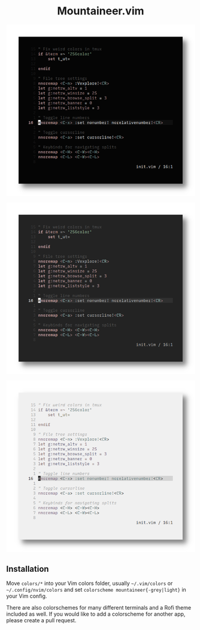 <h1 align="center">Mountaineer.vim</h1>

<p align="center"

![img](screenshots/mountaineer.png)

</p>

<p align="center"

![img](screenshots/mountaineer-grey.png)

</p>

<p align="center"

![img](screenshots/mountaineer-light.png)

</p>

## Installation

Move `colors/*` into your Vim colors folder, usually `~/.vim/colors` or `~/.config/nvim/colors` and set `colorscheme mountaineer{-grey|light}` in your Vim config.

There are also colorschemes for many different terminals and a Rofi theme included as well. If you would like to add a colorscheme for another app, please create a pull request.
